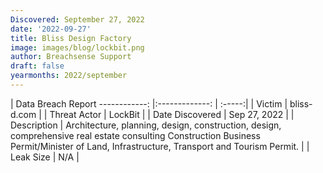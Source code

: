 ```yaml
---
Discovered: September 27, 2022
date: '2022-09-27'
title: Bliss Design Factory
image: images/blog/lockbit.png
author: Breachsense Support
draft: false
yearmonths: 2022/september
---
```



| Data Breach Report
------------:     |:-------------:    | :-----:|
| Victim      | bliss-d.com      | 
| Threat Actor      | LockBit      | 
| Date Discovered      | Sep 27, 2022      | 
| Description      | Architecture, planning, design, construction, design, comprehensive real estate consulting Construction Business Permit/Minister of Land, Infrastructure, Transport and Tourism Permit.      | 
| Leak Size      | N/A      | 

